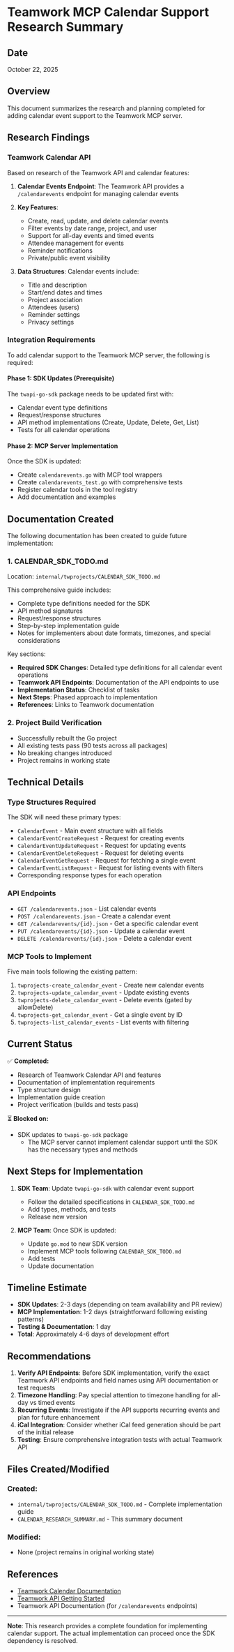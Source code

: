 # Teamwork MCP Calendar Support Research Summary

## Date

October 22, 2025

## Overview

This document summarizes the research and planning completed for adding calendar event support to the Teamwork MCP server.

## Research Findings

### Teamwork Calendar API

Based on research of the Teamwork API and calendar features:

1. **Calendar Events Endpoint**: The Teamwork API provides a `/calendarevents` endpoint for managing calendar events
2. **Key Features**:

   - Create, read, update, and delete calendar events
   - Filter events by date range, project, and user
   - Support for all-day events and timed events
   - Attendee management for events
   - Reminder notifications
   - Private/public event visibility

3. **Data Structures**: Calendar events include:
   - Title and description
   - Start/end dates and times
   - Project association
   - Attendees (users)
   - Reminder settings
   - Privacy settings

### Integration Requirements

To add calendar support to the Teamwork MCP server, the following is required:

#### Phase 1: SDK Updates (Prerequisite)

The `twapi-go-sdk` package needs to be updated first with:

- Calendar event type definitions
- Request/response structures
- API method implementations (Create, Update, Delete, Get, List)
- Tests for all calendar operations

#### Phase 2: MCP Server Implementation

Once the SDK is updated:

- Create `calendarevents.go` with MCP tool wrappers
- Create `calendarevents_test.go` with comprehensive tests
- Register calendar tools in the tool registry
- Add documentation and examples

## Documentation Created

The following documentation has been created to guide future implementation:

### 1. CALENDAR_SDK_TODO.md

Location: `internal/twprojects/CALENDAR_SDK_TODO.md`

This comprehensive guide includes:

- Complete type definitions needed for the SDK
- API method signatures
- Request/response structures
- Step-by-step implementation guide
- Notes for implementers about date formats, timezones, and special considerations

Key sections:

- **Required SDK Changes**: Detailed type definitions for all calendar event operations
- **Teamwork API Endpoints**: Documentation of the API endpoints to use
- **Implementation Status**: Checklist of tasks
- **Next Steps**: Phased approach to implementation
- **References**: Links to Teamwork documentation

### 2. Project Build Verification

- Successfully rebuilt the Go project
- All existing tests pass (90 tests across all packages)
- No breaking changes introduced
- Project remains in working state

## Technical Details

### Type Structures Required

The SDK will need these primary types:

- `CalendarEvent` - Main event structure with all fields
- `CalendarEventCreateRequest` - Request for creating events
- `CalendarEventUpdateRequest` - Request for updating events
- `CalendarEventDeleteRequest` - Request for deleting events
- `CalendarEventGetRequest` - Request for fetching a single event
- `CalendarEventListRequest` - Request for listing events with filters
- Corresponding response types for each operation

### API Endpoints

- `GET /calendarevents.json` - List calendar events
- `POST /calendarevents.json` - Create a calendar event
- `GET /calendarevents/{id}.json` - Get a specific calendar event
- `PUT /calendarevents/{id}.json` - Update a calendar event
- `DELETE /calendarevents/{id}.json` - Delete a calendar event

### MCP Tools to Implement

Five main tools following the existing pattern:

1. `twprojects-create_calendar_event` - Create new calendar events
2. `twprojects-update_calendar_event` - Update existing events
3. `twprojects-delete_calendar_event` - Delete events (gated by allowDelete)
4. `twprojects-get_calendar_event` - Get a single event by ID
5. `twprojects-list_calendar_events` - List events with filtering

## Current Status

✅ **Completed:**

- Research of Teamwork Calendar API and features
- Documentation of implementation requirements
- Type structure design
- Implementation guide creation
- Project verification (builds and tests pass)

⏳ **Blocked on:**

- SDK updates to `twapi-go-sdk` package
  - The MCP server cannot implement calendar support until the SDK has the necessary types and methods

## Next Steps for Implementation

1. **SDK Team**: Update `twapi-go-sdk` with calendar event support

   - Follow the detailed specifications in `CALENDAR_SDK_TODO.md`
   - Add types, methods, and tests
   - Release new version

2. **MCP Team**: Once SDK is updated:
   - Update `go.mod` to new SDK version
   - Implement MCP tools following `CALENDAR_SDK_TODO.md`
   - Add tests
   - Update documentation

## Timeline Estimate

- **SDK Updates**: 2-3 days (depending on team availability and PR review)
- **MCP Implementation**: 1-2 days (straightforward following existing patterns)
- **Testing & Documentation**: 1 day
- **Total**: Approximately 4-6 days of development effort

## Recommendations

1. **Verify API Endpoints**: Before SDK implementation, verify the exact Teamwork API endpoints and field names using API documentation or test requests
2. **Timezone Handling**: Pay special attention to timezone handling for all-day vs timed events
3. **Recurring Events**: Investigate if the API supports recurring events and plan for future enhancement
4. **iCal Integration**: Consider whether iCal feed generation should be part of the initial release
5. **Testing**: Ensure comprehensive integration tests with actual Teamwork API

## Files Created/Modified

### Created:

- `internal/twprojects/CALENDAR_SDK_TODO.md` - Complete implementation guide
- `CALENDAR_RESEARCH_SUMMARY.md` - This summary document

### Modified:

- None (project remains in original working state)

## References

- [Teamwork Calendar Documentation](https://support.teamwork.com/projects/collaboration/calendar-explained)
- [Teamwork API Getting Started](https://apidocs.teamwork.com/guides/teamwork/getting-started-with-the-teamwork-com-api)
- Teamwork API Documentation (for `/calendarevents` endpoints)

---

**Note**: This research provides a complete foundation for implementing calendar support. The actual implementation can proceed once the SDK dependency is resolved.

